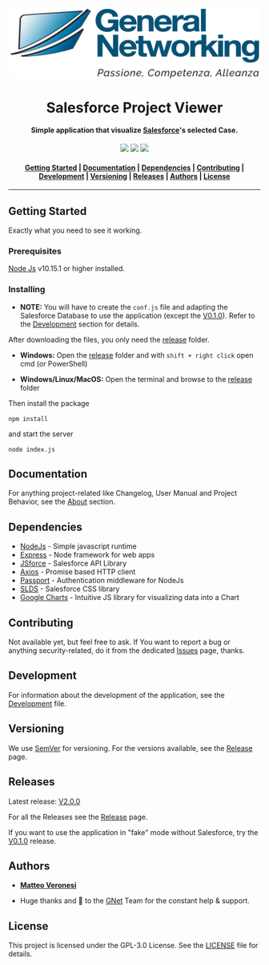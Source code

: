 <h1 align="center"><br>
  <a href="https://www.gnet.it"><img width="500px" src="/release/src/assets/logo.png"></a><br><br>
  Salesforce Project Viewer
</h1>

<h4 align="center">
  Simple application that visualize <a href="https://www.salesforce.com">Salesforce</a>'s selected Case.
</h4>

<p align="center">
  <a href="https://github.com/matteoveronesi/stage2019/releases/tag/v2.0.0"><img src="https://img.shields.io/badge/release-v2.0.0-brightgreen.svg"></a>
  <a href="#releases"><img src="https://img.shields.io/badge/status-alpha-brightgreen.svg"></a>
  <a href="https://paypal.me/dreadlord"><img src="https://img.shields.io/badge/donate-paypal-blue.svg"></a>
</p>

<h4 align="center"><b>
  <a href="#getting-started">Getting Started</a> |
  <a href="#documentation">Documentation</a> |
  <a href="#dependencies">Dependencies</a> |
  <a href="#contributing">Contributing</a> |
  <a href="#development">Development</a> |
  <a href="#versioning">Versioning</a> |
  <a href="#releases">Releases</a> |
  <a href="#authors">Authors</a> |
  <a href="#license">License</a>
</b></h4>

<hr>

## Getting Started

Exactly what you need to see it working.

### Prerequisites

[Node Js](https://nodejs.org/en/download/) v10.15.1 or higher installed.

### Installing 

- **NOTE:** You will have to create the `conf.js` file and adapting the Salesforce Database to use the application (except the [V0.1.0](#releases)). Refer to the [Development](#development) section for details.

After downloading the files, you only need the [release](/release) folder.

- **Windows:** Open the [release](/release) folder and with `shift + right click` open cmd (or PowerShell)

- **Windows/Linux/MacOS:** Open the terminal and browse to the [release](/release) folder

Then install the package
```
npm install
``` 
and start the server
```
node index.js
```

## Documentation

For anything project-related like Changelog, User Manual and Project Behavior, see the [About](/about/README.md) section.

## Dependencies

- [NodeJs](https://nodejs.org/) - Simple javascript runtime
- [Express](https://expressjs.com/) - Node framework for web apps
- [JSforce](https://jsforce.github.io/) - Salesforce API Library
- [Axios](https://www.npmjs.com/package/axios) - Promise based HTTP client
- [Passport](http://www.passportjs.org/) -  Authentication middleware for NodeJs
- [SLDS](https://lightningdesignsystem.com/) - Salesforce CSS library
- [Google Charts](https://developers.google.com/chart/) - Intuitive JS library for visualizing data into a Chart 

## Contributing

Not available yet, but feel free to ask. 
If You want to report a bug or anything security-related, do it from the dedicated [Issues](https://github.com/matteoveronesi/stage2019/issues) page, thanks.

## Development

For information about the development of the application, see the [Development](/about/DEVELOPMENT.md) file.

## Versioning

We use [SemVer](http://semver.org/) for versioning. For the versions available, see the [Release](https://github.com/matteoveronesi/stage2019/releases) page.

## Releases

Latest release: [V2.0.0](https://github.com/matteoveronesi/stage2019/releases/tag/v2.0.0)

For all the Releases see the [Release](https://github.com/matteoveronesi/stage2019/releases) page.

If you want to use the application in "fake" mode without Salesforce, try the [V0.1.0](https://github.com/matteoveronesi/stage2019/releases/tag/v0.1.0) release.

## Authors

- [**Matteo Veronesi**](https://github.com/matteoveronesi)

- Huge thanks and 🖤 to the [GNet](https://www.gnet.it) Team for the constant help & support.

## License

This project is licensed under the GPL-3.0 License. See the [LICENSE](LICENSE) file for details.